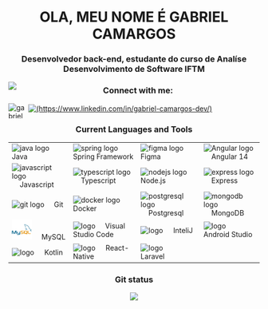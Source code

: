 <h1 align="center">OLA, MEU NOME É GABRIEL CAMARGOS</h1>

<h3 align="center">Desenvolvedor back-end, estudante do curso de Analíse Desenvolvimento de Software IFTM</h3>
<img src="https://komarev.com/ghpvc/?username=gabrielcamargos28&label=Profile%20views&color=0e75b6&style=flat&langs_count=7&theme=dracula"
<p align="left"> 
</p>
<h3 align="center"><b>Connect with me:</b></h3>
<p align="left">
<a href="https://www.linkedin.com/in/gabriel-camargos-dev/" target="blank">
<img align="center" src="https://raw.githubusercontent.com/rahuldkjain/github-profile-readme-generator/master/src/images/icons/Social/linked-in-alt.svg" alt="(https://www.linkedin.com/in/gabriel-camargos-dev/)" height="30" width="40" /></a>
<a href="https://instagram.com/gabriel_pcamargos" target="blank"><img align="left" src="https://raw.githubusercontent.com/rahuldkjain/github-profile-readme-generator/master/src/images/icons/Social/instagram.svg" alt="gabriel_pcamargos" height="30" width="40" /></a>
</p>
<div align="center">
  <h3>Current Languages and Tools</h3>
<table>
  <tbody>
    <tr>
      <td>
        <img
          src="https://cdn.jsdelivr.net/gh/devicons/devicon/icons/java/java-original.svg"
          height="40"
          alt="java logo"
        />
        <img width="12" /> Java
      </td>
      <td>
        <img
          <img src="https://cdn.jsdelivr.net/gh/devicons/devicon/icons/spring/spring-original.svg"
          height="40"
          alt="spring logo"
        />
        <img width="12" /> Spring Framework
      </td>
      <td>
        <img
           <img src="https://cdn.jsdelivr.net/gh/devicons/devicon/icons/figma/figma-original.svg" 
          height="40"
          alt="figma logo"
        />
        <img width="12" /> Figma
      </td>
      <td>
        <img
          src="https://cdn.jsdelivr.net/gh/devicons/devicon/icons/angularjs/angularjs-original.svg"
          height="40"
          alt="Angular logo"
        />
        <img width="12" /> Angular 14
      </td>
      <tr>
      <td>
        <img
          src="https://cdn.jsdelivr.net/gh/devicons/devicon/icons/javascript/javascript-original.svg"
          height="40"
          alt="javascript logo"
        />
        <img width="12" /> Javascript
      </td>
      <td>
        <img
          src="https://cdn.jsdelivr.net/gh/devicons/devicon/icons/typescript/typescript-original.svg"
          height="40"
          alt="typescript logo"
        />
        <img width="12" /> Typescript
      </td>
      <td>
        <img
          src="https://cdn.jsdelivr.net/gh/devicons/devicon/icons/nodejs/nodejs-original.svg"
          height="40"
          alt="nodejs logo"
        />
        <img width="12" /> Node.js
      </td>
      <td>
        <img
          src="https://skillicons.dev/icons?i=express"
          height="40"
          alt="express logo"
        />
        <img width="12" /> Express
      </td>
    </tr>
    <tr>
      <td>
        <img
          src="https://cdn.jsdelivr.net/gh/devicons/devicon/icons/git/git-original.svg"
          height="40"
          alt="git logo"
        />
        <img width="12" /> Git
      </td>
      <td>
        <img
          src="https://cdn.jsdelivr.net/gh/devicons/devicon/icons/docker/docker-original.svg"
          height="40"
          alt="docker logo"
        />
        <img width="12" /> Docker
      </td>
      <td>
        <img
          src="https://cdn.jsdelivr.net/gh/devicons/devicon/icons/postgresql/postgresql-original.svg"
          height="40"
          alt="postgresql logo"
        />
        <img width="12" /> Postgresql
      </td>
      <td>
        <img
          src="https://cdn.jsdelivr.net/gh/devicons/devicon/icons/mongodb/mongodb-original.svg"
          height="40"
          alt="mongodb logo"
        />
        <img width="12" /> MongoDB
      </td>
    </tr>
    <tr>
      <td>
        <img
          src="https://raw.githubusercontent.com/devicons/devicon/master/icons/mysql/mysql-original-wordmark.svg"
          alt="mysql"
          width="40"
          height="40"
        />
        <img width="12" /> MySQL
      </td>
      <td>
        <img
          src="https://cdn.simpleicons.org/visualstudiocode/007ACC"
          height="40"
          alt="logo"
        />
        <img width="12" /> Visual Studio Code
      </td>
      <td>
        <img
          src="https://cdn.jsdelivr.net/gh/devicons/devicon/icons/jetbrains/jetbrains-original.svg"
          height="41"
          alt="logo"
        />
        <img width="13" /> InteliJ
      </td>
      <td>
        <img
          src="https://cdn.jsdelivr.net/gh/devicons/devicon@latest/icons/androidstudio/androidstudio-original.svg"
          height="41"
          alt="logo"
        />
        <img width="13" /> Android Studio
      </td>
    </tr>
    <tr>
      <td>
        <img
          src="https://cdn.jsdelivr.net/gh/devicons/devicon@latest/icons/kotlin/kotlin-original.svg"
          height="41"
          alt="logo"
        />
        <img width="13" /> Kotlin
      </td>
      <td>
        <img
          src="https://cdn.jsdelivr.net/gh/devicons/devicon@latest/icons/react/react-original.svg"
          height="41"
          alt="logo"
        />
        <img width="13" /> React-Native
      </td>
      <td>
        <img
          src="https://cdn.jsdelivr.net/gh/devicons/devicon@latest/icons/laravel/laravel-original.svg"
          height="41"
          alt="logo"
        />
        <img width="13" /> Laravel
      </td>
    </tr>
  </tbody>
</table>
</div>
<div align="center">
<h3>Git status</h3>
<a href="https://github.com/Gabrielcamargos28"></a>
<img loading="lazy" height="180em" src="https://github-readme-stats.vercel.app/api/top-langs/?username=Gabrielcamargos28&layout=compact&langs_count=7&theme=dracula"/></a> </p>
<img align="center" src="https://github-readme-stats.vercel.app/api?username=GabrielCamargos28&show_icons=true&theme=radical" alt="">
<p></p>
<img align="center" src="https://github-readme-activity-graph.vercel.app/graph?username=GabrielCamargos28&theme=react-dark" alt="">
  
</div>
